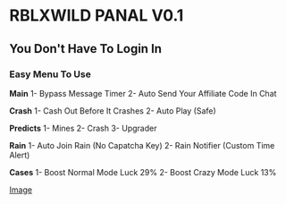 # RBLXWILD PANAL V0.1
## You Don't Have To Login In
### Easy Menu To Use

**Main**
1- Bypass Message Timer
2- Auto Send Your Affiliate Code In Chat

**Crash**
1- Cash Out Before It Crashes
2- Auto Play (Safe)

**Predicts**
1- Mines
2- Crash
3- Upgrader

**Rain**
1- Auto Join Rain (No Capatcha Key)
2- Rain Notifier (Custom Time Alert)

**Cases**
1- Boost Normal Mode Luck 29%
2- Boost Crazy Mode Luck 13%

[Image]([https://im.ge/i/FsN5KG](https://www.linkpicture.com/q/image-29.jpg))
